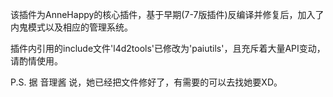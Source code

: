 该插件为AnneHappy的核心插件，基于早期(7-7版插件)反编译并修复后，加入了内鬼模式以及相应的管理系统。

插件内引用的include文件'l4d2tools'已修改为'paiutils'，且充斥着大量API变动，请酌情使用。

P.S. 据 音理酱 说，她已经把文件修好了，有需要的可以去找她要XD。